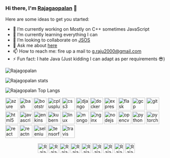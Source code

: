### Hi there, I'm [Rajagaopalan](https://rajagopalan-gangadharan.github.io/Portfolio/) 👋

Here are some ideas to get you started:

- 🔭 I’m currently working on Mostly on C++ sometimes JavaScript
- 🌱 I’m currently learning everything I can
- 👯 I’m looking to collaborate on [JSOS](https://github.com/RAJAGOPALAN-GANGADHARAN/JS-OS)
- 💬 Ask me about [here](https://github.com/RAJAGOPALAN-GANGADHARAN/RAJAGOPALAN-GANGADHARAN/issues)
- 📫 How to reach me: fire up a mail to [g.raju2000@gmail.com](mailto:g.raju2000@gmail.com?subject=Hi)
- ⚡ Fun fact: I hate Java (Just kidding I can adapt as per requirements 😎)

<p align="left"> <img src="https://komarev.com/ghpvc/?username=RAJAGOPALAN-GANGADHARAN" alt="Rajagopalan" /> </p>

![Rajagopalan stats](https://github-readme-stats.vercel.app/api?username=RAJAGOPALAN-GANGADHARAN&theme=radical&include_all_commits=true)

![Rajagopalan Top Langs](https://github-readme-stats.vercel.app/api/top-langs/?username=RAJAGOPALAN-GANGADHARAN&layout=compact)

<p align="left">
  <img src="https://www.vectorlogo.zone/logos/microsoft_azure/microsoft_azure-icon.svg" alt="azure" width="40" height="40"/> 
  <img src="https://www.vectorlogo.zone/logos/gnu_bash/gnu_bash-icon.svg" alt="bash" width="40" height="40"/> 
  <img src="https://devicons.github.io/devicon/devicon.git/icons/bootstrap/bootstrap-plain.svg" alt="bootstrap" width="40" height="40"/> 
  <img src="https://devicons.github.io/devicon/devicon.git/icons/cplusplus/cplusplus-original.svg" alt="cplusplus" width="40" height="40"/> 
  <img src="https://devicons.github.io/devicon/devicon.git/icons/css3/css3-original-wordmark.svg" alt="css3" width="40" height="40"/> 
  <img src="https://devicons.github.io/devicon/devicon.git/icons/django/django-original.svg" alt="django" width="40" height="40"/> 
  <img src="https://devicons.github.io/devicon/devicon.git/icons/docker/docker-original-wordmark.svg" alt="docker" width="40" height="40"/> 
  <img src="https://devicons.github.io/devicon/devicon.git/icons/express/express-original-wordmark.svg" alt="express" width="40" height="40"/> 
  <img src="https://www.vectorlogo.zone/logos/pocoo_flask/pocoo_flask-icon.svg" alt="flask" width="40" height="40"/> 
  <img src="https://www.vectorlogo.zone/logos/google_cloud/google_cloud-icon.svg" alt="gcp" width="40" height="40"/> 
  <img src="https://www.vectorlogo.zone/logos/git-scm/git-scm-icon.svg" alt="git" width="40" height="40"/> <img src="https://devicons.github.io/devicon/devicon.git/icons/html5/html5-original-wordmark.svg" alt="html5" width="40" height="40"/> 
  <img src="https://devicons.github.io/devicon/devicon.git/icons/javascript/javascript-original.svg" alt="javascript" width="40" height="40"/> 
  <img src="https://www.vectorlogo.zone/logos/jenkins/jenkins-icon.svg" alt="jenkins" width="40" height="40"/> 
  <img src="https://www.vectorlogo.zone/logos/kubernetes/kubernetes-icon.svg" alt="kubernetes" width="40" height="40"/> 
  <img src="https://devicons.github.io/devicon/devicon.git/icons/linux/linux-original.svg" alt="linux" width="40" height="40"/> 
  <img src="https://devicons.github.io/devicon/devicon.git/icons/mongodb/mongodb-original-wordmark.svg" alt="mongodb" width="40" height="40"/> 
  <img src="https://devicons.github.io/devicon/devicon.git/icons/nginx/nginx-original.svg" alt="nginx" width="40" height="40"/> 
  <img src="https://devicons.github.io/devicon/devicon.git/icons/nodejs/nodejs-original-wordmark.svg" alt="nodejs" width="40" height="40"/> 
  <img src="https://www.vectorlogo.zone/logos/opencv/opencv-icon.svg" alt="opencv" width="40" height="40"/> 
  <img src="https://devicons.github.io/devicon/devicon.git/icons/python/python-original.svg" alt="python" width="40" height="40"/> 
  <img src="https://www.vectorlogo.zone/logos/pytorch/pytorch-icon.svg" alt="pytorch" width="40" height="40"/> 
  <img src="https://devicons.github.io/devicon/devicon.git/icons/react/react-original-wordmark.svg" alt="react" width="40" height="40"/> 
  <img src="https://reactnative.dev/img/header_logo.svg" alt="reactnative" width="40" height="40"/> <img src="https://i.ibb.co/9T29DD0/selenium.png" alt="selenium" width="40" height="40"/> 
  <img src="https://www.vectorlogo.zone/logos/tensorflow/tensorflow-icon.svg" alt="tensorflow" width="40" height="40"/>
  <img src="https://www.vectorlogo.zone/logos/travis-ci/travis-ci-icon.svg" alt="travis" width="40" height="40"/>
</p>


<p align="center"> 
  <a href="https://www.linkedin.com/in/rajagopalan-gangadharan/" target="blank"><img align="center" src="https://www.vectorlogo.zone/logos/linkedin/linkedin-icon.svg" alt="Rajagopalan" height="30" width="30" /></a>
  <a href="https://www.kaggle.com/rajagopalang" target="blank"><img align="center" src="https://www.vectorlogo.zone/logos/kaggle/kaggle-icon.svg" alt="Rajagopalan" height="30" width="30" /></a>
  <a href="https://www.quora.com/profile/Rajagopalan-Gangadharan-1" target="blank"><img align="center" src="https://www.vectorlogo.zone/logos/quora/quora-icon.svg" alt="Rajagopalan" height="30" width="30" /></a>
  <a href="https://codeforces.com/profile/g.raju2000" target="blank"><img align="center" src="https://cdn.jsdelivr.net/npm/simple-icons@3.0.1/icons/codeforces.svg" alt="Rajagopalan" height="30" width="30" /></a>
  <a href="https://leetcode.com/marcusdorian/" target="blank"><img align="center" src="https://upload.wikimedia.org/wikipedia/commons/1/19/LeetCode_logo_black.png" alt="Rajagopalan" height="30" width="30" /></a>
  <a href="https://www.quora.com/profile/Rajagopalan-Gangadharan-1" target="blank"><img align="center" src="https://www.vectorlogo.zone/logos/quora/quora-icon.svg" alt="Rajagopalan" height="30" width="30" /></a>
  <a href="https://www.quora.com/profile/Rajagopalan-Gangadharan-1" target="blank"><img align="center" src="https://www.vectorlogo.zone/logos/quora/quora-icon.svg" alt="Rajagopalan" height="30" width="30" /></a>
  <a href="https://www.quora.com/profile/Rajagopalan-Gangadharan-1" target="blank"><img align="center" src="https://www.vectorlogo.zone/logos/quora/quora-icon.svg" alt="Rajagopalan" height="30" width="30" /></a>
  <a href="https://www.quora.com/profile/Rajagopalan-Gangadharan-1" target="blank"><img align="center" src="https://www.vectorlogo.zone/logos/quora/quora-icon.svg" alt="Rajagopalan" height="30" width="30" /></a>
</p>
